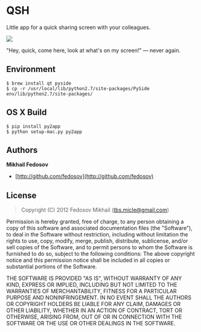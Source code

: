 # QSH

Little app for a quick sharing screen with your colleagues.

![](http://i.imgur.com/sQbcmTO.png)

"Hey, quick, come here, look at what's on my screen!" — never again.

## Environment

```
$ brew install qt pyside
$ cp -r /usr/local/lib/python2.7/site-packages/PySide env/lib/python2.7/site-packages/
```

## OS X Build

```
$ pip install py2app
$ python setup-mac.py py2app
```

## Authors

**Mikhail Fedosov**

+ [http://github.com/fedosov](http://github.com/fedosov)

## License

> Copyright (C) 2012 Fedosov Mikhail (tbs.micle@gmail.com)

Permission is hereby granted, free of charge, to any person obtaining a copy of this software and associated 
documentation files (the "Software"), to deal in the Software without restriction, including without limitation 
the rights to use, copy, modify, merge, publish, distribute, sublicense, and/or sell copies of the Software, 
and to permit persons to whom the Software is furnished to do so, subject to the following conditions:
The above copyright notice and this permission notice shall be included in all copies or substantial portions 
of the Software.

THE SOFTWARE IS PROVIDED "AS IS", WITHOUT WARRANTY OF ANY KIND, EXPRESS OR IMPLIED, INCLUDING BUT NOT LIMITED 
TO THE WARRANTIES OF MERCHANTABILITY, FITNESS FOR A PARTICULAR PURPOSE AND NONINFRINGEMENT. IN NO EVENT SHALL 
THE AUTHORS OR COPYRIGHT HOLDERS BE LIABLE FOR ANY CLAIM, DAMAGES OR OTHER LIABILITY, WHETHER IN AN ACTION OF 
CONTRACT, TORT OR OTHERWISE, ARISING FROM, OUT OF OR IN CONNECTION WITH THE SOFTWARE OR THE USE OR OTHER DEALINGS 
IN THE SOFTWARE.